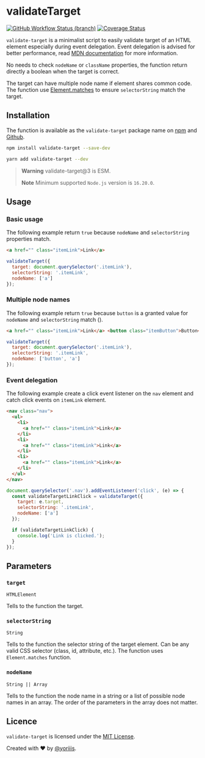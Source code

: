 # validateTarget

[![GitHub Workflow Status (branch)](https://img.shields.io/github/actions/workflow/status/yoriiis/validate-target/build.yml?branch=main&style=for-the-badge)](https://github.com/yoriiis/validate-target/actions/workflows/build.yml) [![Coverage Status](https://img.shields.io/coveralls/github/yoriiis/validate-target?style=for-the-badge)](https://coveralls.io/github/yoriiis/validate-target?branch=main)

`validate-target` is a minimalist script to easily validate target of an HTML element especially during event delegation. Event delegation is advised for better performance, read [MDN documentation](https://developer.mozilla.org/en-US/docs/Learn/JavaScript/Building_blocks/Events#Event_delegation) for more information.

No needs to check `nodeName` or `className` properties, the function return directly a boolean when the target is correct.

The target can have multiple node name if element shares common code. The function use [Element.matches](https://developer.mozilla.org/fr/docs/Web/API/Element/matches) to ensure `selectorString` match the target.

## Installation

The function is available as the `validate-target` package name on [npm](https://www.npmjs.com/package/validate-target) and [Github](https://github.com/yoriiis/validate-target).

```bash
npm install validate-target --save-dev
```

```bash
yarn add validate-target --dev
```

> **Warning** validate-target@3 is ESM.
> 
> **Note** Minimum supported `Node.js` version is `16.20.0`.

## Usage

### Basic usage

The following example return `true` because `nodeName` and `selectorString` properties match.

```html
<a href="" class="itemLink">Link</a>
```

```javascript
validateTarget({
  target: document.querySelector('.itemLink'),
  selectorString: '.itemLink',
  nodeName: ['a']
});
```

### Multiple node names

The following example return `true` because `button` is a granted value for `nodeName` and `selectorString` match ().

```html
<a href="" class="itemLink">Link</a> <button class="itemButton">Button</button>
```

```javascript
validateTarget({
  target: document.querySelector('.itemLink'),
  selectorString: '.itemLink',
  nodeName: ['button', 'a']
});
```

### Event delegation

The following example create a click event listener on the `nav` element and catch click events on `itemLink` element.

```html
<nav class="nav">
  <ul>
    <li>
      <a href="" class="itemLink">Link</a>
    </li>
    <li>
      <a href="" class="itemLink">Link</a>
    </li>
    <li>
      <a href="" class="itemLink">Link</a>
    </li>
  </ul>
</nav>
```

```javascript
document.querySelector('.nav').addEventListener('click', (e) => {
  const validateTargetLinkClick = validateTarget({
    target: e.target,
    selectorString: '.itemLink',
    nodeName: ['a']
  });

  if (validateTargetLinkClick) {
    console.log('Link is clicked.');
  }
});
```

## Parameters

### `target`

`HTMLElement`

Tells to the function the target.

### `selectorString`

`String`

Tells to the function the selector string of the target element. Can be any valid CSS selector (class, id, attribute, etc.). The function uses `Element.matches` function.

### `nodeName`

`String || Array`

Tells to the function the node name in a string or a list of possible node names in an array. The order of the parameters in the array does not matter.

## Licence

`validate-target` is licensed under the [MIT License](http://opensource.org/licenses/MIT).

Created with ♥ by [@yoriiis](http://github.com/yoriiis).

